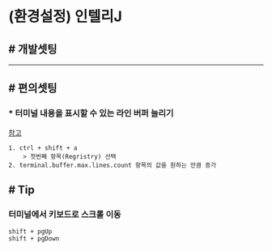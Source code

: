 # (환경설정) 인텔리J

## # 개발셋팅



----
## # 편의셋팅

### * 터미널 내용을 표시할 수 있는 라인 버퍼 늘리기 
[참고](https://intellij-support.jetbrains.com/hc/en-us/community/posts/206381169-Terminal-Line-Buffer-increase)

	1. ctrl + shift + a 
		> 첫번째 항목(Regristry) 선택
	2. terminal.buffer.max.lines.count 항목의 값을 원하는 만큼 증가
	

## # Tip

### 터미널에서 키보드로 스크롤 이동
	shift + pgUp  
	shift + pgDown  
	